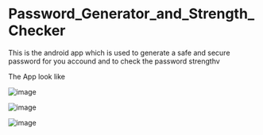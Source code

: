 # Password_Generator_and_Strength_Checker
This is the android app which is used to generate a safe and secure password for you accound and to check the password strengthv

The App look like

![image](https://user-images.githubusercontent.com/81976809/210173677-14179588-ac14-4345-80e3-00272eeea461.png)

![image](https://user-images.githubusercontent.com/81976809/210173693-0c65fbd8-bda6-4639-8e0d-d57cb1212108.png)

![image](https://user-images.githubusercontent.com/81976809/210173697-06aa6039-65b2-4dcc-b14c-93be4cb29e9f.png)


